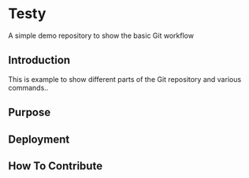 # Testy
A simple demo repository to show the basic Git workflow

## Introduction
This is example to show different parts of the Git repository and various commands..

## Purpose

## Deployment

## How To Contribute




